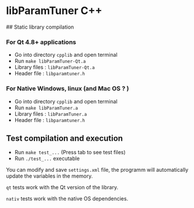# libParamTuner C++

## Static library compilation

### For Qt 4.8+ applications

* Go into directory `cpplib` and open terminal
* Run `make libParamTuner-Qt.a`
* Library files : `libParamTuner-Qt.a`
* Header file : `libparamtuner.h`

### For Native Windows, linux (and Mac OS ? )

* Go into directory `cpplib` and open terminal
* Run `make libParamTuner.a`
* Library files : `libParamTuner.a`
* Header file : `libparamtuner.h`

## Test compilation and execution

* Run `make test_...` (Press tab to see test files)
* Run `./test_...` executable

You can modify and save `settings.xml` file, the programm will
automatically update the variables in the memory.

`qt` tests work with the Qt version of the library.

`nativ` tests work with the native OS dependencies.
